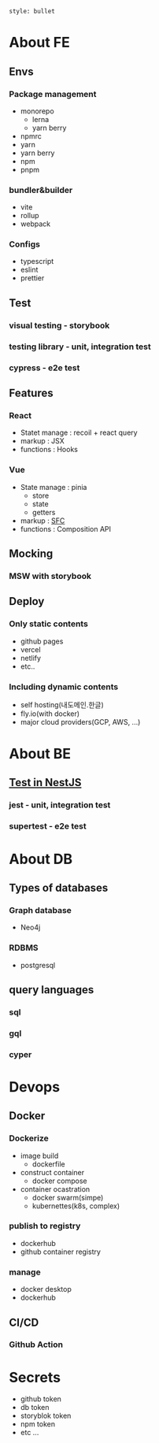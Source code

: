 ```toc
style: bullet
```
# About FE
## Envs
### Package management
- monorepo
	- lerna
	- yarn berry
- npmrc
- yarn
- yarn berry
- npm
- pnpm
### bundler&builder
- vite
- rollup
- webpack
### Configs
- typescript
- eslint
- prettier

## Test
### visual testing - storybook
### testing library - unit, integration test
### cypress - e2e test

## Features
### React
- Statet manage : recoil + react query
- markup : JSX
- functions : Hooks
### Vue
- State manage : pinia
	- store
	- state
	- getters
- markup : [SFC](https://vuejs.org/guide/scaling-up/sfc.html)
- functions : Composition API

## Mocking
### MSW with storybook

## Deploy
### Only static contents
- github pages
- vercel
- netlify
- etc..
### Including dynamic contents
- self hosting(내도메인.한글)
- fly.io(with docker)
- major cloud providers(GCP, AWS, ...)



# About BE
## [Test in NestJS](https://docs.nestjs.com/fundamentals/testing#end-to-end-testing)
### jest - unit, integration test
### supertest - e2e test

# About DB
## Types of databases
### Graph database
- Neo4j
### RDBMS
- postgresql

## query languages
### sql
### gql
### cyper

# Devops
## Docker
### Dockerize
- image build
	- dockerfile
- construct container
	- docker compose
- container ocastration
	- docker swarm(simpe)
	- kubernettes(k8s, complex)

### publish to registry
- dockerhub
- github container registry

### manage
- docker desktop
- dockerhub

## CI/CD
### Github Action

# Secrets
- github token
- db token
- storyblok token
- npm token
- etc ...


